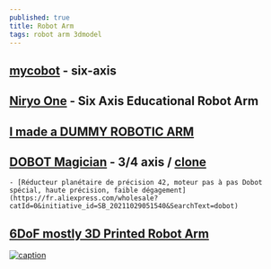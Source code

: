 ```yaml
---
published: true
title: Robot Arm
tags: robot arm 3dmodel
---
```

## [mycobot](https://www.elephantrobotics.com/en/mycobot-pi/) - six-axis

## [Niryo One](https://www.robotshop.com/en/niryo-one-six-axis-educational-robot-arm.html) - Six Axis Educational Robot Arm

## [I made a DUMMY ROBOTIC ARM](https://www.youtube.com/watch?v=F29vrvUwqS4)

## [DOBOT Magician](https://www.dobot.cc/dobot-magician/product-overview.html) - 3/4 axis / [clone](https://fr.aliexpress.com/item/32976011942.html?spm=a2g0o.detail.1000014.51.4e7b4305Xc6kOo&gps-id=pcDetailBottomMoreOtherSeller&scm=1007.33416.213724.0&scm_id=1007.33416.213724.0&scm-url=1007.33416.213724.0&pvid=03d02250-1670-46d6-bc74-54d121c2fff5&_t=gps-id:pcDetailBottomMoreOtherSeller,scm-url:1007.33416.213724.0,pvid:03d02250-1670-46d6-bc74-54d121c2fff5,tpp_buckets:668%232846%238115%232000&pdp_ext_f=%7B%22sku_id%22:%2266756944441%22,%22sceneId%22:%2223416%22%7D)
	- [Réducteur planétaire de précision 42, moteur pas à pas Dobot spécial, haute précision, faible dégagement](https://fr.aliexpress.com/wholesale?catId=0&initiative_id=SB_20211029051540&SearchText=dobot)

## [6DoF mostly 3D Printed Robot Arm](https://www.youtube.com/watch?v=Citiq6Zfdu4)

[![caption](https://img.youtube.com/vi/Citiq6Zfdu4/0.jpg)](https://www.youtube.com/watch?v=Citiq6Zfdu4)


